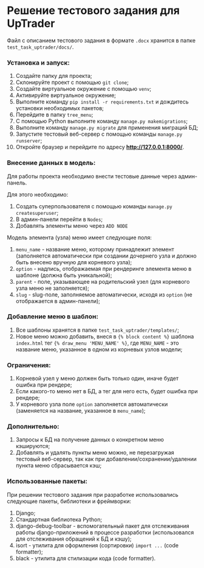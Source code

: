 # Решение тестового задания для UpTrader

Файл с описанием тестового задания в формате `.docx` хранится в папке `test_task_uptrader/docs/`.

### Установка и запуск:

1. Создайте папку для проекта;
2. Склонируйте проект с помощью `git clone`;
3. Создайте виртуальное окружение с помощью `venv`;
4. Активируйте виртуальное окружение;
5. Выполните команду `pip install -r requirements.txt` и дождитесь установки необходимых пакетов;
6. Перейдите в папку `tree_menu`;
7. С помощью Python выполните команду `manage.py makemigrations`;
8. Выполните команду `manage.py migrate` для применения миграций БД;
9. Запустите тестовый веб-сервер с помощью команды `manage.py runserver`;
10. Откройте браузер и перейдите по адресу **http://127.0.0.1:8000/**.

### Внесение данных в модель:
Для работы проекта необходимо внести тестовые данные через админ-панель.

Для этого необходимо:
1. Создать суперпользователя с помощью команды `manage.py createsuperuser`;
2. В админ-панели перейти в `Nodes`;
3. Добавлять элементы меню через `ADD NODE`

Модель элемента (узла) меню имеет следующие поля:
1. `menu_name` - название меню, которому принадлежит элемент (заполняется автоматически при создании дочернего узла и должно быть внесено вручную для корневого узла);
2. `option` - надпись, отображаемая при рендеринге элемента меню в шаблоне (должна быть уникальной);
3. `parent` - поле, указывающее на родительский узел (для корневого узла меню не заполняется);
4. `slug` - slug-поле, заполняемое автоматически, исходя из `option` (не отображается в админ-панели);



### Добавление меню в шаблон:

1. Все шаблоны хранятся в папке `test_task_uptrader/templates/`;
2. Новое меню можно добавить, внеся в `{% block content %}` шаблона `index.html` тег `{% draw_menu 'MENU_NAME' %}`, где `MENU_NAME` - это название меню, указанное в одном из корневых узлов модели;


### Ограничения:
1. Корневой узел у меню должен быть только один, иначе будет ошибка при рендере;
3. Если какого-то меню нет в БД, а тег для него есть, будет ошибка при рендере;
4. У корневого узла поле `option` заполняется автоматически (заменяется на название, указанное в `menu_name`);

### Дополнительно:
1. Запросы к БД на получение данных о конкретном меню кэшируются;
2. Добавлять и удалять пункты меню можно, не перезагружая тестовый веб-сервер, так как при добавлении/сохранении/удалении пункта меню сбрасывается кэш;

### Использованные пакеты:

При решении тестового задания при разработке использовались следующие пакеты, библиотеки и фреймворки:
1. Django;
2. Стандартная библиотека Python;
3. django-debug-toolbar - вспомогательный пакет для отслеживания работы django-приложений в процессе разработки (использовался для отслеживания обращений к БД и кэшу);
4. isort - утилита для оформления (сортировки) `import ...` (code formatter);
5. black - утилита для стилизации кода (code formatter).
